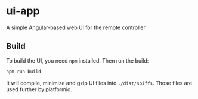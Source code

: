# ui-app

A simple Angular-based web UI for the remote controller

## Build
To build the UI, you need `npm` installed. Then run the build:
```bash
npm run build
```

It will compile, minimize and gzip UI files into `./dist/spiffs`. Those files are used further by platformio. 
